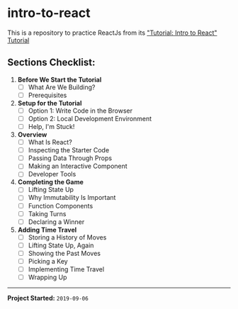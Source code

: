 # intro-to-react

This is a repository to practice ReactJs from its ["Tutorial: Intro to React" Tutorial](https://reactjs.org/tutorial/tutorial.html)

## Sections Checklist:
1. **Before We Start the Tutorial**
    - [ ] What Are We Building?
    - [ ] Prerequisites
2. **Setup for the Tutorial**
    - [ ] Option 1: Write Code in the Browser
    - [ ] Option 2: Local Development Environment
    - [ ] Help, I'm Stuck!
3. **Overview**
    - [ ] What Is React?
    - [ ] Inspecting the Starter Code
    - [ ] Passing Data Through Props
    - [ ] Making an Interactive Component
    - [ ] Developer Tools
4. **Completing the Game**
    - [ ] Lifting State Up
    - [ ] Why Immutability Is Important
    - [ ] Function Components
    - [ ] Taking Turns
    - [ ] Declaring a Winner
5. **Adding Time Travel**
    - [ ] Storing a History of Moves
    - [ ] Lifting State Up, Again
    - [ ] Showing the Past Moves
    - [ ] Picking a Key
    - [ ] Implementing Time Travel
    - [ ] Wrapping Up

---
**Project Started:** `2019-09-06`
